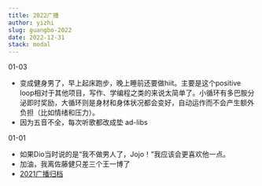 ```yaml
---
title: 2022广播
author: yizhi
slug: guangbo-2022
date: 2022-12-31 
stack: modal
---
```


01-03
- 变成健身男了，早上起床跑步，晚上睡前还要做hiit。主要是这个positive loop相对于其他项目，写作、学编程之类的来说太简单了。小循环有多巴胺分泌即时奖励，大循环则是身材和身体状况都会变好，自动运作而不会产生额外负担（比如情绪和压力）。
- 因为五音不全，每次听歌都改成垫 ad-libs

01-01
- 如果Dio当时说的是“我不做男人了，Jojo！”我应该会更喜欢他一点。
- 加油，我离佐藤健只差三个王一博了
- [2021广播归档](./douban/guangbo-2021)